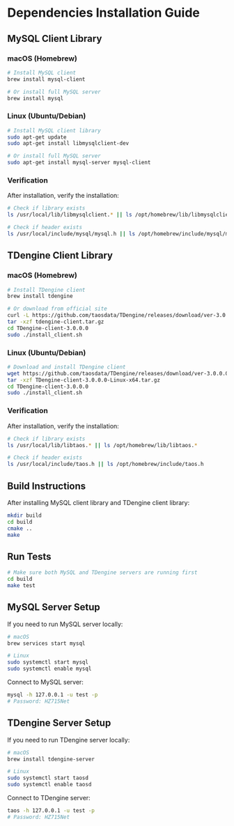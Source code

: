 # Dependencies Installation Guide

## MySQL Client Library

### macOS (Homebrew)

```bash
# Install MySQL client
brew install mysql-client

# Or install full MySQL server
brew install mysql
```

### Linux (Ubuntu/Debian)

```bash
# Install MySQL client library
sudo apt-get update
sudo apt-get install libmysqlclient-dev

# Or install full MySQL server
sudo apt-get install mysql-server mysql-client
```

### Verification

After installation, verify the installation:

```bash
# Check if library exists
ls /usr/local/lib/libmysqlclient.* || ls /opt/homebrew/lib/libmysqlclient.*

# Check if header exists
ls /usr/local/include/mysql/mysql.h || ls /opt/homebrew/include/mysql/mysql.h
```

## TDengine Client Library

### macOS (Homebrew)

```bash
# Install TDengine client
brew install tdengine

# Or download from official site
curl -L https://github.com/taosdata/TDengine/releases/download/ver-3.0.0.0/TDengine-client-3.0.0.0-Darwin-x64.tar.gz -o tdengine-client.tar.gz
tar -xzf tdengine-client.tar.gz
cd TDengine-client-3.0.0.0
sudo ./install_client.sh
```

### Linux (Ubuntu/Debian)

```bash
# Download and install TDengine client
wget https://github.com/taosdata/TDengine/releases/download/ver-3.0.0.0/TDengine-client-3.0.0.0-Linux-x64.tar.gz
tar -xzf TDengine-client-3.0.0.0-Linux-x64.tar.gz
cd TDengine-client-3.0.0.0
sudo ./install_client.sh
```

### Verification

After installation, verify the installation:

```bash
# Check if library exists
ls /usr/local/lib/libtaos.* || ls /opt/homebrew/lib/libtaos.*

# Check if header exists
ls /usr/local/include/taos.h || ls /opt/homebrew/include/taos.h
```

## Build Instructions

After installing MySQL client library and TDengine client library:

```bash
mkdir build
cd build
cmake ..
make
```

## Run Tests

```bash
# Make sure both MySQL and TDengine servers are running first
cd build
make test
```

## MySQL Server Setup

If you need to run MySQL server locally:

```bash
# macOS
brew services start mysql

# Linux
sudo systemctl start mysql
sudo systemctl enable mysql
```

Connect to MySQL server:
```bash
mysql -h 127.0.0.1 -u test -p
# Password: HZ715Net
```

## TDengine Server Setup

If you need to run TDengine server locally:

```bash
# macOS
brew install tdengine-server

# Linux
sudo systemctl start taosd
sudo systemctl enable taosd
```

Connect to TDengine server:
```bash
taos -h 127.0.0.1 -u test -p
# Password: HZ715Net
```